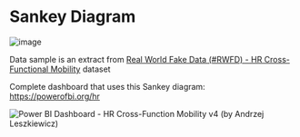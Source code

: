 # Sankey Diagram

![image](https://github.com/user-attachments/assets/8ba8abed-ec0e-427c-9b83-c830227d710d)

Data sample is an extract from [Real World Fake Data (#RWFD) - HR Cross-Functional Mobility](https://sonsofhierarchies.com/real-world-fake-data-hr-cross-functional-mobility/) dataset

Complete dashboard that uses this Sankey diagram: https://powerofbi.org/hr

![Power BI Dashboard - HR Cross-Function Mobility v4 (by Andrzej Leszkiewicz)](https://github.com/user-attachments/assets/ea4e3191-15bc-45da-8460-03bc264633a0)
